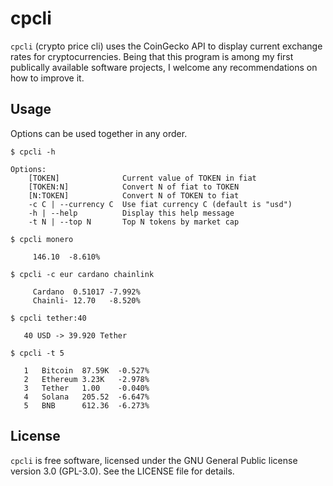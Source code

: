 # cpcli

`cpcli` (crypto price cli) uses the CoinGecko API to display current exchange rates for cryptocurrencies. 
Being that this program is among my first publically available software projects, I welcome any recommendations on how to improve it.

## Usage

Options can be used together in any order.

```
$ cpcli -h
            
Options:
    [TOKEN]              Current value of TOKEN in fiat
    [TOKEN:N]            Convert N of fiat to TOKEN
    [N:TOKEN]            Convert N of TOKEN to fiat
    -c C | --currency C  Use fiat currency C (default is "usd")
    -h | --help          Display this help message
    -t N | --top N       Top N tokens by market cap   

$ cpcli monero

     146.10  -8.610%

$ cpcli -c eur cardano chainlink

     Cardano  0.51017 -7.992%
     Chainli- 12.70   -8.520%

$ cpcli tether:40

   40 USD -> 39.920 Tether

$ cpcli -t 5 

   1   Bitcoin  87.59K  -0.527%
   2   Ethereum 3.23K   -2.978%
   3   Tether   1.00    -0.040%
   4   Solana   205.52  -6.647%
   5   BNB      612.36  -6.273%
```

## License
`cpcli` is free software, licensed under the GNU General Public license version 3.0 (GPL-3.0). See the LICENSE file for details.
